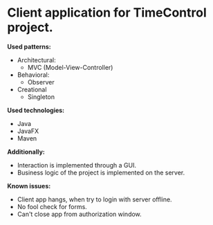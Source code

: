 # **Client application for TimeControl project.**

**Used patterns:**

- Architectural:
  - MVC (Model-View-Controller)
- Behavioral:
  - Observer
- Creational
  - Singleton

**Used technologies:**

- Java
- JavaFX
- Maven

**Additionally:**

- Interaction is implemented through a GUI.
- Business logic of the project is implemented on the server.

**Known issues:**

- Client app hangs, when try to login with server offline.
- No fool check for forms.
- Can't close app from authorization window.
